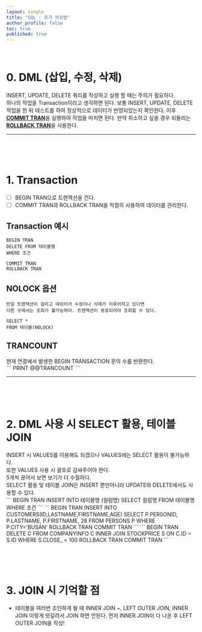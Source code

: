 ```yaml
---
layout: single
title: "SQL : 추가 작성법"
author_profile: false
toc: true
published: true
---
```


<br>

# 0. DML (삽입, 수정, 삭제)

<div class="notice--danger">INSERT, UPDATE, DELETE 쿼리를 작성하고 실행 할 때는 주의가 필요하다.</div>
<div class="notice--danger">하나의 작업을 Transaction이라고 생각하면 된다. 보통 INSERT, UPDATE, DELETE 작업을 한 뒤 테스트를 하여 정상적으로 데이터가 반영되었는지 확인한다. 이후 <b><u>COMMIT TRAN</u></b>을 실행하여 작업을 마치면 된다. 만약 취소하고 싶을 경우 되돌리는 <b><u>ROLLBACK TRAN</u></b>을 사용한다.</div>

<hr>
<br><br><br>

# 1. Transaction

- [ ] BEGIN TRAN으로 트랜잭션을 건다.
- [ ] COMMIT TRAN과 ROLLBACK TRAN을 적절히 사용하여 데이터를 관리한다.

## Transaction 예시
```
BEGIN TRAN
DELETE FROM 테이블명
WHERE 조건

COMMIT TRAN
ROLLBACK TRAN
```
## NOLOCK 옵션
    만일 트랜잭션이 걸리고 데이터가 수정이나 삭제가 이루어지고 있다면
    다른 곳에서는 조회가 불가능하다. 트랜잭션이 종료되어야 조회할 수 있다.
```
SELECT *
FROM 테이블(NOLOCK)
```

## TRANCOUNT
<div class="notice--info">
현재 연결에서 발생한 BEGIN TRANSACTION 문의 수를 반환한다.
</div>
```
PRINT @@TRANCOUNT
```

<hr>
<br><br><br>

# 2. DML 사용 시 SELECT 활용, 테이블 JOIN 
<div class="notice--info">
INSERT 시 VALUES를 이용해도 되겠으나 VALUES에는 SELECT 활용이 불가능하다.<br>또한 VALUES 사용 시 괄호로 감싸주어야 한다.<br>
5개씩 끊어서 보면 보기가 더 수월하다.<br>
</div>
<div class="notice--danger">
SELECT 활용 및 테이블 JOIN은 INSERT 뿐만아니라 UPDATE와 DELETE에서도 사용할 수 있다.
</div>
```
BEGIN TRAN
  INSERT INTO 테이블명 (컬럼명)
    SELECT 컬럼명
    FROM 테이블명
    WHERE 조건
```
```
BEGIN TRAN
  INSERT INTO CUSTOMERS(ID,LASTNAME,FIRSTNAME,AGE)
    SELECT P.PERSONID, P.LASTNAME, P.FIRSTNAME, 28
    FROM PERSONS P
    WHERE P.CITY='BUSAN'
ROLLBACK TRAN
COMMIT TRAN
```
```
BEGIN TRAN
  DELETE C FROM COMPANYINFO C
    INNER JOIN STOCKPRICE S ON C.ID = S.ID
    WHERE S.CLOSE_ < 100
ROLLBACK TRAN
COMMIT TRAN
```

<br><br><br>

# 3. JOIN 시 기억할 점
* 테이블을 여러번 조인하게 될 때 INNER JOIN ~, LEFT OUTER JOIN, INNER JOIN 이렇게 엇갈려서 JOIN 하면 안된다. 먼저 INNER JOIN이 다 나온 후 LEFT OUTER JOIN을 작성!